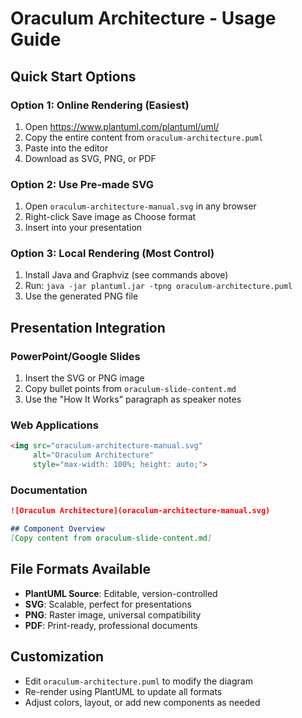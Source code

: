 ﻿# Oraculum Architecture - Usage Guide

## Quick Start Options

### Option 1: Online Rendering (Easiest)
1. Open https://www.plantuml.com/plantuml/uml/
2. Copy the entire content from `oraculum-architecture.puml`
3. Paste into the editor
4. Download as SVG, PNG, or PDF

### Option 2: Use Pre-made SVG
1. Open `oraculum-architecture-manual.svg` in any browser
2. Right-click  Save image as  Choose format
3. Insert into your presentation

### Option 3: Local Rendering (Most Control)
1. Install Java and Graphviz (see commands above)
2. Run: `java -jar plantuml.jar -tpng oraculum-architecture.puml`
3. Use the generated PNG file

## Presentation Integration

### PowerPoint/Google Slides
1. Insert the SVG or PNG image
2. Copy bullet points from `oraculum-slide-content.md`
3. Use the "How It Works" paragraph as speaker notes

### Web Applications
```html
<img src="oraculum-architecture-manual.svg" 
     alt="Oraculum Architecture" 
     style="max-width: 100%; height: auto;">
```

### Documentation
```markdown
![Oraculum Architecture](oraculum-architecture-manual.svg)

## Component Overview
[Copy content from oraculum-slide-content.md]
```

## File Formats Available
- **PlantUML Source**: Editable, version-controlled
- **SVG**: Scalable, perfect for presentations
- **PNG**: Raster image, universal compatibility
- **PDF**: Print-ready, professional documents

## Customization
- Edit `oraculum-architecture.puml` to modify the diagram
- Re-render using PlantUML to update all formats
- Adjust colors, layout, or add new components as needed
